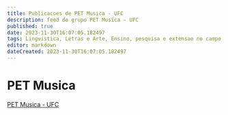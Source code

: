 ```yaml
---
title: Publicacoes de PET Musica - UFC
description: feed do grupo PET Musica - UFC
published: true
date: 2023-11-30T16:07:05.182497
tags: Linguistica, Letras e Arte, Ensino, pesquisa e extensao no campo musical.
editor: markdown
dateCreated: 2023-11-30T16:07:05.182497
---
```


# PET Musica
[PET Musica - UFC](/grupo/139PETMusicaUFC.md)